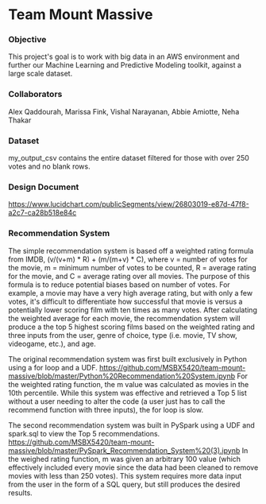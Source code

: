 # Team Mount Massive

### Objective
This project's goal is to work with big data in an AWS environment and further our Machine Learning and Predictive Modeling
toolkit, against a large scale dataset. 

### Collaborators
Alex Qaddourah, Marissa Fink, Vishal Narayanan, Abbie Amiotte, Neha Thakar

### Dataset
my_output_csv contains the entire dataset filtered for those with over 250 votes and no blank rows. 

### Design Document
https://www.lucidchart.com/publicSegments/view/26803019-e87d-47f8-a2c7-ca28b518e84c

### Recommendation System
The simple recommendation system is based off a weighted rating formula from IMDB, (v/(v+m) * R) + (m/(m+v) * C), where v = number of votes for the movie, m = minimum number of votes to be counted, R = average rating for the movie, and C = average rating over all movies. The purpose of this formula is to reduce potential biases based on number of votes. For example, a movie may have a very high average rating, but with only a few votes, it's difficult to differentiate how successful that movie is versus a potentially lower scoring film with ten times as many votes. After calculating the weighted average for each movie, the recommendation system will produce a the top 5 highest scoring films based on the weighted rating and three inputs from the user, genre of choice, type (i.e. movie, TV show, videogame, etc.), and age. 

The original recommendation system was first built exclusively in Python using a for loop and a UDF. 
https://github.com/MSBX5420/team-mount-massive/blob/master/Python%20Recommendation%20System.ipynb
For the weighted rating function, the m value was calculated as movies in the 10th percentile. 
While this system was effective and retrieved a Top 5 list without a user needing to alter the code (a user just has to call the recommend function with three inputs), the for loop is slow. 

The second recommendation system was built in PySpark using a UDF and spark.sql to view the Top 5 recommendations. https://github.com/MSBX5420/team-mount-massive/blob/master/PySpark_Recommendation_System%20(3).ipynb
In the weighed rating function, m was given an arbitrary 100 value (which effectively included every movie since the data had been cleaned to remove movies with less than 250 votes).
This system requires more data input from the user in the form of a SQL query, but still produces the desired results.

<!--- ### More Sections -->

<!--- ### More Sections -->

<!--- ### More Sections -->
